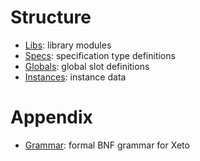 # Structure

- [Libs](Libs.md): library modules
- [Specs](Specs.md): specification type definitions
- [Globals](Globals.md): global slot definitions
- [Instances](Instances.md): instance data

# Appendix

- [Grammar](Grammar.md): formal BNF grammar for Xeto









